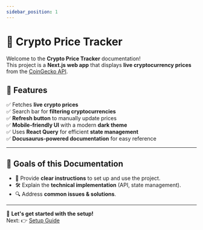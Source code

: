 ```yaml
---
sidebar_position: 1
---
```


# 🚀 Crypto Price Tracker

Welcome to the **Crypto Price Tracker** documentation!  
This project is a **Next.js web app** that displays **live cryptocurrency prices** from the [CoinGecko API](https://www.coingecko.com/en/api/documentation).

## 🔹 Features
✅ Fetches **live crypto prices**  
✅ Search bar for **filtering cryptocurrencies**  
✅ **Refresh button** to manually update prices  
✅ **Mobile-friendly UI** with a modern **dark theme**  
✅ Uses **React Query** for efficient **state management**  
✅ **Docusaurus-powered documentation** for easy reference  

---

## 🎯 Goals of this Documentation
- 📖 Provide **clear instructions** to set up and use the project.
- 🛠 Explain the **technical implementation** (API, state management).
- 🔍 Address **common issues & solutions**.

---

🔹 **Let's get started with the setup!**  
Next: 👉 [Setup Guide](./setup.md)
